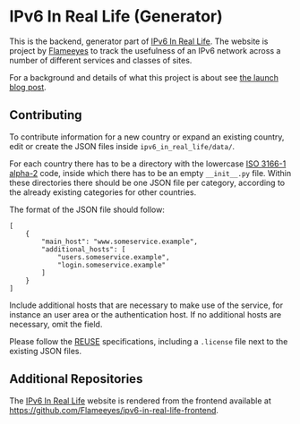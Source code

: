 <!--
SPDX-FileCopyrightText: 2023 Diego Elio Pettenò

SPDX-License-Identifier: 0BSD
-->

# IPv6 In Real Life (Generator)

This is the backend, generator part of [IPv6 In Real Life].
The website is project by [Flameeyes] to track the usefulness of an IPv6 network across a number
of different services and classes of sites.

For a background and details of what this project is about see [the launch blog post].

## Contributing

To contribute information for a new country or expand an existing country, edit or create the JSON
files inside `ipv6_in_real_life/data/`.

For each country there has to be a directory with the lowercase [ISO 3166-1 alpha-2] code, inside
which there has to be an empty `__init__.py` file.
Within these directories there should be one JSON file per category, according to the already
existing categories for other countries.

The format of the JSON file should follow:

```
[
    {
        "main_host": "www.someservice.example",
        "additional_hosts": [
            "users.someservice.example",
            "login.someservice.example"
        ]
    }
]
```

Include additional hosts that are necessary to make use of the service, for instance an user area
or the authentication host. If no additional hosts are necessary, omit the field.

Please follow the [REUSE] specifications, including a `.license` file next to the existing JSON
files.

## Additional Repositories

The [IPv6 In Real Life] website is rendered from the frontend available at
https://github.com/Flameeyes/ipv6-in-real-life-frontend.


[IPv6 In Real Life]: https://ipv6-in-real.life/?mtm_campaign=social&mtm_kwd=github&mtm_cid=ipv6-in-real-life
[Flameeyes]: https://flameeyes.blog/?mtm_campaign=social&mtm_kwd=github&mtm_cid=ipv6-in-real-life
[the launch blog post]: https://flameeyes.blog/2023/04/30/ipv6-in-real-life/?mtm_campaign=social&mtm_kwd=github&mtm_cid=ipv6-in-real-life
[ISO 3166-1 alpha-2]: https://en.wikipedia.org/wiki/ISO_3166-1_alpha-2
[REUSE]: https://reuse.software/
